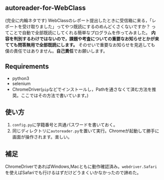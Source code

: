 ## autoreader-for-WebClass
(完全に内輪ネタです)
WebClassのレポート提出したときに受信箱に来る，「レポートを受け取りました」ってやつ既読にするのめんどくさくないですか？
ってことで自動で全部既読にしてくれる簡単なプログラムを作ってみました。
**内容を判別するわけではないので，課題や考査についての重要なお知らせとかが来てても問答無用で全部既読にします。**
そのせいで重要なお知らせを見逃しても僕の責任ではありません。**自己責任**でお願いします。

## Requirements
+ python3
+ selenium
+ ChromeDriver(`pip`などでインストールし，Pathを通さなくて済む方法を推奨。ここではその方法で書いています。)

## 使い方
1. `config.py`に学籍番号と共通パスワードを書いておく。
1. 同じディレクトリに`autoreader.py`を置いて実行。Chromeが起動して勝手に画面が操作されます。楽しい。

## 補足
ChromeDriverであればWindows,Macともに動作確認済み。`webdriver.Safari`を使えばSafariでも行けるはずだけどうまくいかなかったので諦めた。

